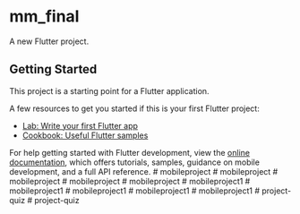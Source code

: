 # mm_final

A new Flutter project.

## Getting Started

This project is a starting point for a Flutter application.

A few resources to get you started if this is your first Flutter project:

- [Lab: Write your first Flutter app](https://docs.flutter.dev/get-started/codelab)
- [Cookbook: Useful Flutter samples](https://docs.flutter.dev/cookbook)

For help getting started with Flutter development, view the
[online documentation](https://docs.flutter.dev/), which offers tutorials,
samples, guidance on mobile development, and a full API reference.
#   m o b i l e p r o j e c t  
 #   m o b i l e p r o j e c t  
 #   m o b i l e p r o j e c t  
 #   m o b i l e p r o j e c t  
 #   m o b i l e p r o j e c t  
 #   m o b i l e p r o j e c t 1  
 #   m o b i l e p r o j e c t 1  
 #   m o b i l e p r o j e c t 1  
 #   m o b i l e p r o j e c t 1  
 #   m o b i l e p r o j e c t 1  
 #   p r o j e c t - q u i z  
 #   p r o j e c t - q u i z  
 